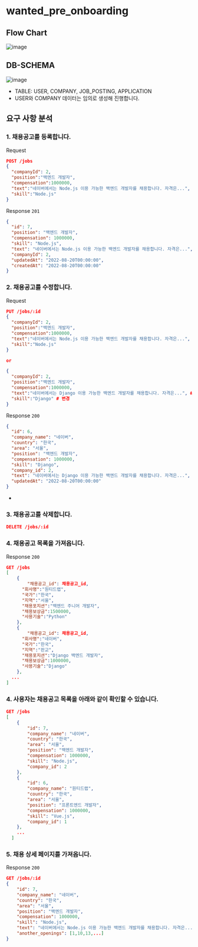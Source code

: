 # wanted_pre_onboarding

## Flow Chart

![image](https://user-images.githubusercontent.com/93569041/186162883-fb61fc27-8e36-49d4-bf99-9c8c98581cad.png)

## DB-SCHEMA

![image](https://user-images.githubusercontent.com/93569041/186153385-b8875bad-6650-4a6f-82a6-f5cbb2e1abaf.png)

- TABLE: USER, COMPANY, JOB_POSTING, APPLICATION
- USER와 COMPANY 데이터는 임의로 생성해 진행합니다.

## 요구 사항 분석

### 1. **채용공고를 등록합니다.**

Request

```json
POST /jobs
{
  "companyId": 2,
  "position":"백엔드 개발자",
  "compensation":1000000,
  "text":"네이버에서는 Node.js 이용 가능한 백엔드 개발자를 채용합니다. 자격은...",
  "skill":"Node.js"
}
```

Response `201`

```json
{
  "id": 7,
  "position": "백엔드 개발자",
  "compensation": 1000000,
  "skill": "Node.js",
  "text": "네이버에서는 Node.js 이용 가능한 백엔드 개발자를 채용합니다. 자격은...",
  "companyId": 2,
  "updatedAt": "2022-08-20T00:00:00",
  "createdAt": "2022-08-20T00:00:00"
}
```

### 2. **채용공고를 수정합니다.**

Request

```json
PUT /jobs/:id
{
  "companyId": 2,
  "position":"백엔드 개발자",
  "compensation":1000000,
  "text":"네이버에서는 Node.js 이용 가능한 백엔드 개발자를 채용합니다. 자격은...",
  "skill":"Node.js"
}

or

{
  "companyId": 2,
  "position":"백엔드 개발자",
  "compensation":1000000,
  "text":"네이버에서는 Django 이용 가능한 백엔드 개발자를 채용합니다. 자격은...", # 변경
  "skill":"Django" # 변경
}
```

Response `200`

```json
{
  "id": 6,
  "company_name": "네이버",
  "country": "한국",
  "area": "서울",
  "position": "백엔드 개발자",
  "compensation": 1000000,
  "skill": "Django",
  "company_id": 2,
  "text": "네이버에서는 Django 이용 가능한 백엔드 개발자를 채용합니다. 자격은...",
  "updatedAt": "2022-08-20T00:00:00"
}
```

-

### 3. **채용공고를 삭제합니다.**

```json
DELETE /jobs/:id
```

### 4. **채용공고 목록을 가져옵니다.**

Response `200`

```json
GET /jobs
[
	{
		"채용공고_id": 채용공고_id,
	  "회사명":"원티드랩",
	  "국가":"한국",
	  "지역":"서울",
	  "채용포지션":"백엔드 주니어 개발자",
	  "채용보상금":1500000,
	  "사용기술":"Python"
	},
	{
		"채용공고_id": 채용공고_id,
	  "회사명":"네이버",
	  "국가":"한국",
	  "지역":"판교",
	  "채용포지션":"Django 백엔드 개발자",
	  "채용보상금":1000000,
	  "사용기술":"Django"
	},
  ...
]
```

### 4. 사용자는 채용공고 목록을 아래와 같이 확인할 수 있습니다.

```json
GET /jobs
[
    {
        "id": 7,
        "company_name": "네이버",
        "country": "한국",
        "area": "서울",
        "position": "백엔드 개발자",
        "compensation": 1000000,
        "skill": "Node.js",
        "company_id": 2
    },
    {
        "id": 6,
        "company_name": "원티드랩",
        "country": "한국",
        "area": "서울",
        "position": "프론트엔드 개발자",
        "compensation": 1000000,
        "skill": "Vue.js",
        "company_id": 1
    },
    ...
  ]
```

### 5. **채용 상세 페이지를 가져옵니다.**

Response `200`

```json
GET /jobs/:id
{
    "id": 7,
    "company_name": "네이버",
    "country": "한국",
    "area": "서울",
    "position": "백엔드 개발자",
    "compensation": 1000000,
    "skill": "Node.js",
    "text": "네이버에서는 Node.js 이용 가능한 백엔드 개발자를 채용합니다. 자격은...",
    "another_openings": [1,10,13,...]
}
```
